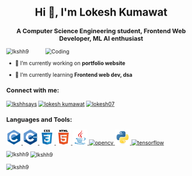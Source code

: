 <h1 align="center">Hi 👋, I'm Lokesh Kumawat</h1>
<h3 align="center">A Computer Science Engineering student, Frontend Web Developer, ML AI enthusiast</h3>
<img align="right" alt="Coding" width="400" src="https://csspoint101.com/wp-content/uploads/2020/10/Developer-on-laptop.gif">


<p align="left"> <img src="https://komarev.com/ghpvc/?username=lkshh9&label=Profile%20views&color=0e75b6&style=flat" alt="lkshh9" /> </p>

- 🔭 I’m currently working on **portfolio website**

- 🌱 I’m currently learning **Frontend web dev, dsa**

<h3 align="left">Connect with me:</h3>
<p align="left">
<a href="https://twitter.com/lkshhsays" target="blank"><img align="center" src="https://raw.githubusercontent.com/rahuldkjain/github-profile-readme-generator/master/src/images/icons/Social/twitter.svg" alt="lkshhsays" height="30" width="40" /></a>
<a href="https://www.linkedin.com/in/lokesh-kumawat-0977a8229/" target="blank"><img align="center" src="https://raw.githubusercontent.com/rahuldkjain/github-profile-readme-generator/master/src/images/icons/Social/linked-in-alt.svg" alt="lokesh kumawat" height="30" width="40" /></a>
<a href="https://www.hackerrank.com/lokesh07" target="blank"><img align="center" src="https://raw.githubusercontent.com/rahuldkjain/github-profile-readme-generator/master/src/images/icons/Social/hackerrank.svg" alt="lokesh07" height="30" width="40" /></a>
</p>

<h3 align="left">Languages and Tools:</h3>
<p align="left"> <a href="https://www.cprogramming.com/" target="_blank" rel="noreferrer"> <img src="https://raw.githubusercontent.com/devicons/devicon/master/icons/c/c-original.svg" alt="c" width="40" height="40"/> </a> <a href="https://www.w3schools.com/cpp/" target="_blank" rel="noreferrer"> <img src="https://raw.githubusercontent.com/devicons/devicon/master/icons/cplusplus/cplusplus-original.svg" alt="cplusplus" width="40" height="40"/> </a> <a href="https://www.w3schools.com/css/" target="_blank" rel="noreferrer"> <img src="https://raw.githubusercontent.com/devicons/devicon/master/icons/css3/css3-original-wordmark.svg" alt="css3" width="40" height="40"/> </a> <a href="https://www.w3.org/html/" target="_blank" rel="noreferrer"> <img src="https://raw.githubusercontent.com/devicons/devicon/master/icons/html5/html5-original-wordmark.svg" alt="html5" width="40" height="40"/> </a> <a href="https://www.java.com" target="_blank" rel="noreferrer"> <img src="https://raw.githubusercontent.com/devicons/devicon/master/icons/java/java-original.svg" alt="java" width="40" height="40"/> </a> <a href="https://opencv.org/" target="_blank" rel="noreferrer"> <img src="https://www.vectorlogo.zone/logos/opencv/opencv-icon.svg" alt="opencv" width="40" height="40"/> </a> <a href="https://www.python.org" target="_blank" rel="noreferrer"> <img src="https://raw.githubusercontent.com/devicons/devicon/master/icons/python/python-original.svg" alt="python" width="40" height="40"/> </a> <a href="https://www.tensorflow.org" target="_blank" rel="noreferrer"> <img src="https://www.vectorlogo.zone/logos/tensorflow/tensorflow-icon.svg" alt="tensorflow" width="40" height="40"/> </a> </p>

<p><img align="left" src="https://github-readme-stats.vercel.app/api/top-langs?username=lkshh9&show_icons=true&locale=en&layout=compact" alt="lkshh9" /></p>

<p>&nbsp;<img align="center" src="https://github-readme-stats.vercel.app/api?username=lkshh9&show_icons=true&locale=en" alt="lkshh9" /></p>

<p><img align="center" src="https://github-readme-streak-stats.herokuapp.com/?user=lkshh9&" alt="lkshh9" /></p>
